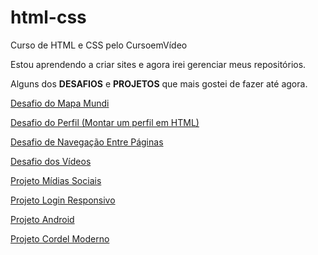 # html-css
 Curso de HTML e CSS pelo CursoemVídeo


Estou aprendendo a criar sites e agora irei gerenciar meus repositórios.


Alguns dos <strong>DESAFIOS</strong> e <strong>PROJETOS</strong> que mais gostei de fazer até agora.

<a href = "https://ericksouza94.github.io/html-css/Desafios/desafio03/index.html" target="_blank"> Desafio do Mapa Mundi

<a href = "https://ericksouza94.github.io/html-css/Desafios/desafio05/index.html" target="_blank"> Desafio do Perfil (Montar um perfil em HTML)

<a href = "https://ericksouza94.github.io/html-css/Desafios/desafio08/index.html" target="_blank"> Desafio de Navegação Entre Páginas

<a href ="https://ericksouza94.github.io/html-css/Desafios/desafio09/index.html" target="_blank"> Desafio dos Vídeos

<a href = "https://ericksouza94.github.io/projeto-redes-sociais/" target="_blank"> Projeto Mídias Sociais

<a href = "https://github.com/ErickSouza94/projeto-login" target="_blank"> Projeto Login Responsivo

<a href = "https://ericksouza94.github.io/projeto-android/" target="_blank"> Projeto Android

<a href = "https://ericksouza94.github.io/projeto-cordel/" target="_blank"> Projeto Cordel Moderno
